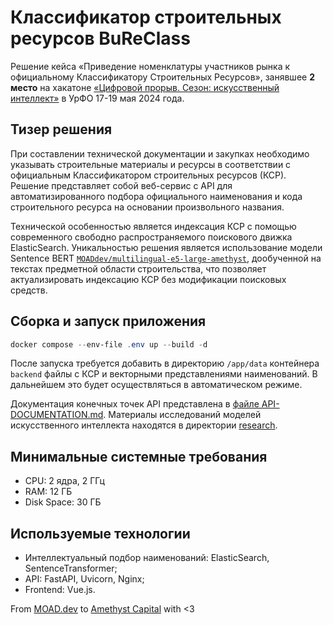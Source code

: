 # Классификатор строительных ресурсов BuReClass
Решение кейса «Приведение номенклатуры участников рынка к официальному Классификатору Строительных Ресурсов», занявшее **2 место** на хакатоне [«Цифровой прорыв. Сезон: искусственный интеллект»](https://hacks-ai.ru/events/1077375) в УрФО 17-19 мая 2024 года.

## Тизер решения
При составлении технической документации и закупках необходимо указывать строительные материалы и ресурсы в соответствии с официальным Классификатором строительных ресурсов (КСР). Решение представляет собой веб-сервис с API для автоматизированного подбора официального наименования и кода строительного ресурса на основании произвольного названия. 

Технической особенностью является индексация КСР с помощью современного свободно распространяемого поискового движка ElasticSearch. Уникальностью решения является использование модели Sentence BERT [`MOADdev/multilingual-e5-large-amethyst`](https://huggingface.co/MOADdev/multilingual-e5-large-amethyst), дообученной на текстах предметной области строительства, что позволяет актуализировать индексацию КСР без модификации поисковых средств.

## Сборка и запуск приложения
```powershell
docker compose --env-file .env up --build -d
```

После запуска требуется добавить в директорию `/app/data` контейнера `backend` файлы с КСР и векторными представлениями наименований. В дальнейшем это будет осуществляться в автоматическом режиме. 

Документация конечных точек API представлена в [файле API-DOCUMENTATION.md](API-DOCUMENTATION.md). Материалы исследований моделей искусственного интеллекта находятся в директории [research](research).

## Минимальные системные требования
* CPU: 2 ядра, 2 ГГц
* RAM: 12 ГБ
* Disk Space: 30 ГБ

## Используемые технологии
* Интеллектуальный подбор наименований: ElasticSearch, SentenceTransformer;
* API: FastAPI, Uvicorn, Nginx;
* Frontend: Vue.js.

From [MOAD.dev](https://moad.dev/) to [Amethyst Capital](https://amethystcapital.ru/) with <3
